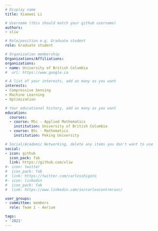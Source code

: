 ```yaml
---
# Display name
title: Xiaowei Li

# Username (this should match your github username)
authors:
- xliw

# Role/position e.g. Graduate student
role: Graduate student

# Organization membership
Organizations/Affiliations:
organizations:
- name: University of British Columbia
#  url: https://www.google.ca

# A list of your interests, add as many as you want
interests:
- Compressive Sensing
- Machine Learning
- Optimization

# Your educational history, add as many as you want
education:
  courses:
  - course: MSc - Applied Mathematics
    institution: University of British Columbia
  - course: BSc - Mathematics
    institution: Peking University

# Social/Academic Networking, delete any items you don't want to use
social:
- icon: github
  icon_pack: fab
  link: https://github.com/xliw
#- icon: twitter
#  icon_pack: fab
#  link: https://twitter.com/carlosshigoto
#- icon: linkedin
#  icon_pack: fab
#  link: https://www.linkedin.com/in/carloscontrerasc/

user_groups:
- committee: members
  role: Team 1 - Aerium

tags:
- '2021'
---
```

